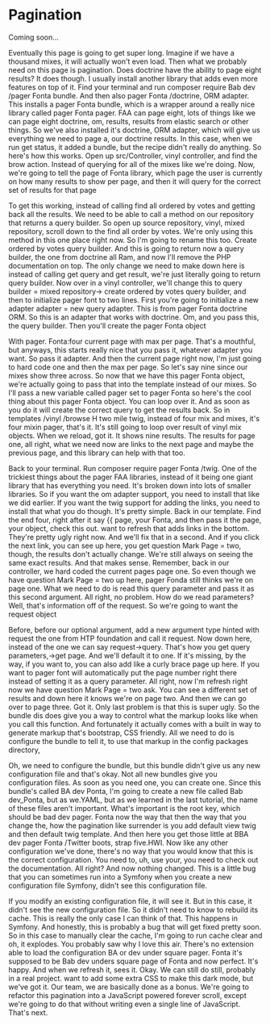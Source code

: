 # Pagination

Coming soon...

Eventually this page is going to get super long. Imagine if we have a thousand mixes,
it will actually won't even load. Then what we probably need on this page is
pagination. Does doctrine have the ability to page eight results? It does though. I
usually install another library that adds even more features on top of it. Find your
terminal and run composer require Bab dev /pager Fonta bundle. And then also pager
Fonta /doctrine, ORM adapter. This installs a pager Fonta bundle, which is a wrapper
around a really nice library called pager Fonta pager. FAA can page eight, lots of
things like we can page eight doctrine, om, results, results from elastic search or
other things. So we've also installed it's doctrine, ORM adapter, which will give us
everything we need to page a, our doctrine results. In this case, when we run get
status, it added a bundle, but the recipe didn't really do anything. So here's how
this works. Open up src/Controller, vinyl controller, and find the brow action.
Instead of querying for all of the mixes like we're doing. Now, we're going to tell
the page of Fonta library, which page the user is currently on how many results to
show per page, and then it will query for the correct set of results for that page

To get this working, instead of calling find all ordered by votes and getting back
all the results. We need to be able to call a method on our repository that returns a
query builder. So open up source repository, vinyl, mixed repository, scroll down to
the find all order by votes. We're only using this method in this one place right
now. So I'm going to rename this too. Create ordered by votes query builder. And this
is going to return now a query builder, the one from doctrine all Ram, and now I'll
remove the PHP documentation on top. The only change we need to make down here is
instead of calling get query and get result, we're just literally going to return
query builder. Now over in a vinyl controller, we'll change this to query builder =
mixed repository-> create ordered by votes query builder, and then to initialize
pager font to two lines. First you're going to initialize a new adapter adapter = new
query adapter. This is from pager Fonta doctrine ORM. So this is an adapter that
works with doctrine. Om, and you pass this, the query builder. Then you'll create the
pager Fonta object

With pager. Fonta:four current page with max per page. That's a mouthful, but
anyways, this starts really nice that you pass it, whatever adapter you want. So pass
it adapter. And then the current page right now, I'm just going to hard code one and
then the max per page. So let's say nine since our mixes show three across. So now
that we have this pager Fonta object, we're actually going to pass that into the
template instead of our mixes. So I'll pass a new variable called pager set to pager
Fonta so here's the cool thing about this pager Fonta object. You can loop over it.
And as soon as you do it will create the correct query to get the results back. So in
templates /vinyl /browse H two mile twig, instead of four mix and mixes, it's four
mixin pager, that's it. It's still going to loop over result of vinyl mix objects.
When we reload, got it. It shows nine results. The results for page one, all right,
what we need now are links to the next page and maybe the previous page, and this
library can help with that too.

Back to your terminal. Run composer require pager Fonta /twig. One of the trickiest
things about the pager FAA libraries, instead of it being one giant library that has
everything you need. It's broken down into lots of smaller libraries. So if you want
the om adapter support, you need to install that like we did earlier. If you want the
twig support for adding the links, you need to install that what you do though. It's
pretty simple. Back in our template. Find the end four, right after it say {{ page,
your Fonta, and then pass it the page, your object, check this out. want to refresh
that adds links in the bottom. They're pretty ugly right now. And we'll fix that in a
second. And if you click the next link, you can see up here, you get question Mark
Page = two, though, the results don't actually change. We're still always on seeing
the same exact results. And that makes sense. Remember, back in our controller, we
hard coded the current pages page one. So even though we have question Mark Page =
two up here, pager Fonda still thinks we're on page one. What we need to do is read
this query parameter and pass it as this second argument. All right, no problem. How
do we read parameters? Well, that's information off of the request. So we're going to
want the request object

Before, before our optional argument, add a new argument type hinted with request the
one from HTP foundation and call it request. Now down here, instead of the one we can
say request->query. That's how you get query parameters,->get page. And we'll default
it to one. If it's missing, by the way, if you want to, you can also add like a curly
brace page up here. If you want to pager font will automatically put the page number
right there instead of setting it as a query parameter. All right, now I'm refresh
right now we have question Mark Page = two ask. You can see a different set of
results and down here it knows we're on page two. And then we can go over to page
three. Got it. Only last problem is that this is super ugly. So the bundle dis does
give you a way to control what the markup looks like when you call this function. And
fortunately it actually comes with a built in way to generate markup that's
bootstrap, CSS friendly. All we need to do is configure the bundle to tell it, to use
that markup in the config packages directory,

Oh, we need to configure the bundle, but this bundle didn't give us any new
configuration file and that's okay. Not all new bundles give you configuration files.
As soon as you need one, you can create one. Since this bundle's called BA dev Ponta,
I'm going to create a new file called Bab dev_Ponta, but as we.YAML, but as we
learned in the last tutorial, the name of these files aren't important. What's
important is the root key, which should be bad dev pager. Fonta now the way that then
the way that you change the, how the pagination like surrender is you add default
view twig and then default twig template. And then here you get those little at BBA
dev pager Fonta /Twitter boots, strap five.HWI. Now like any other configuration
we've done, there's no way that you would know that this is the correct
configuration. You need to, uh, use your, you need to check out the documentation.
All right? And now nothing changed. This is a little bug that you can sometimes run
into a Symfony when you create a new configuration file Symfony, didn't see this
configuration file.

If you modify an existing configuration file, it will see it. But in this case, it
didn't see the new configuration file. So it didn't need to know to rebuild its
cache. This is really the only case I can think of that. This happens in Symfony. And
honestly, this is probably a bug that will get fixed pretty soon. So in this case to
manually clear the cache, I'm going to run cache clear and oh, it explodes. You
probably saw why I love this air. There's no extension able to load the configuration
BA or dev under square pager. Fonta it's supposed to be Bab dev unders square page of
Fonta and now perfect. It's happy. And when we refresh it, sees it. Okay. We can
still do still, probably in a real project. want to add some extra CSS to make this
dark mode, but we've got it. Our team, we are basically done as a bonus. We're going
to refactor this pagination into a JavaScript powered forever scroll, except we're
going to do that without writing even a single line of JavaScript. That's next.

